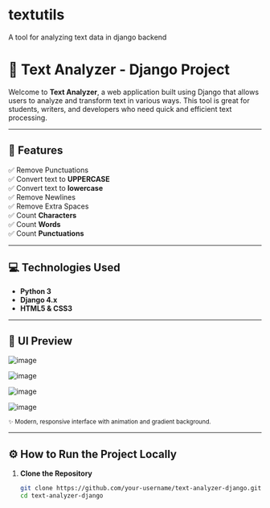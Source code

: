 # textutils
A tool for analyzing text data in django backend
# 📝 Text Analyzer - Django Project

Welcome to **Text Analyzer**, a web application built using Django that allows users to analyze and transform text in various ways. This tool is great for students, writers, and developers who need quick and efficient text processing.

---

## 🚀 Features

✅ Remove Punctuations  
✅ Convert text to **UPPERCASE**  
✅ Convert text to **lowercase**  
✅ Remove Newlines  
✅ Remove Extra Spaces  
✅ Count **Characters**  
✅ Count **Words**  
✅ Count **Punctuations**

---

## 💻 Technologies Used

- **Python 3**
- **Django 4.x**
- **HTML5 & CSS3**


---

## 📸 UI Preview

![image](https://github.com/user-attachments/assets/6f10b45a-d2a4-4989-9fd4-7375e8734293)

![image](https://github.com/user-attachments/assets/19c5b079-f525-4d0a-90f5-a01f4e4a0293)

![image](https://github.com/user-attachments/assets/d95ab4b5-58a6-42d8-84db-cee95caae8a5)

![image](https://github.com/user-attachments/assets/65654111-cca4-4398-92ac-1022d9c08a2c)



<sup>✨ Modern, responsive interface with animation and gradient background.</sup>

---

## ⚙️ How to Run the Project Locally

1. **Clone the Repository**
   ```bash
   git clone https://github.com/your-username/text-analyzer-django.git
   cd text-analyzer-django
